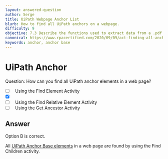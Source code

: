 ```yaml
---
layout: answered-question
author: Serge
title: UiPath Webpage Anchor List
blurb: How to find all UiPath anchors on a webpage.
difficulty: 9
objective: 7.3 Describe the functions used to extract data from a .pdf file; for example, using OCR
canonical: https://www.rpacertified.com/2020/09/09/act-finding-all-anchor-elements-in-webpage.html
keywords: anchor, anchor base
---
```


<h1>UiPath Anchor</h1>

Question:  How can you find all UiPath anchor elements in a web page?

 - [ ] &nbsp;  Using the Find Element Activity
 - [X] &nbsp;  
 - [ ] &nbsp;  Using the Find Relative Element Activity
 - [ ] &nbsp;  Using the Get Ancestor Activity

## Answer

Option B is correct.

All <a href="https://www.rpacertified.com/2021/04/03/uipath-anchor-base-example-tutorial.html">UiPath Anchor Base elements</a> in a web page are found by using the Find Children activity.

